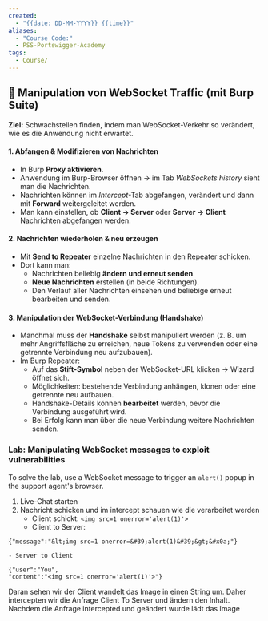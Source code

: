 ```yaml
---
created:
  - "{{date: DD-MM-YYYY}} {{time}}"
aliases:
  - "Course Code:"
  - PSS-Portswigger-Academy
tags:
  - Course/
---
```

## 🔧 Manipulation von WebSocket Traffic (mit Burp Suite)

**Ziel:** Schwachstellen finden, indem man WebSocket-Verkehr so verändert, wie es die Anwendung nicht erwartet.

#### 1. Abfangen & Modifizieren von Nachrichten
- In Burp **Proxy aktivieren**.
- Anwendung im Burp-Browser öffnen → im Tab _WebSockets history_ sieht man die Nachrichten.
- Nachrichten können im _Intercept_-Tab abgefangen, verändert und dann mit **Forward** weitergeleitet werden.
- Man kann einstellen, ob **Client → Server** oder **Server → Client** Nachrichten abgefangen werden.
    

#### 2. Nachrichten wiederholen & neu erzeugen

- Mit **Send to Repeater** einzelne Nachrichten in den Repeater schicken.
- Dort kann man:
    - Nachrichten beliebig **ändern und erneut senden**.
    - **Neue Nachrichten** erstellen (in beide Richtungen).
    - Den Verlauf aller Nachrichten einsehen und beliebige erneut bearbeiten und senden.
        

#### 3. Manipulation der WebSocket-Verbindung (Handshake)

- Manchmal muss der **Handshake** selbst manipuliert werden (z. B. um mehr Angriffsfläche zu erreichen, neue Tokens zu verwenden oder eine getrennte Verbindung neu aufzubauen).
- Im Burp Repeater:
    - Auf das **Stift-Symbol** neben der WebSocket-URL klicken → Wizard öffnet sich.
    - Möglichkeiten: bestehende Verbindung anhängen, klonen oder eine getrennte neu aufbauen.
    - Handshake-Details können **bearbeitet** werden, bevor die Verbindung ausgeführt wird.
    - Bei Erfolg kann man über die neue Verbindung weitere Nachrichten senden.


### Lab: Manipulating WebSocket messages to exploit vulnerabilities

To solve the lab, use a WebSocket message to trigger an `alert()` popup in the support agent's browser.

1. Live-Chat starten
2. Nachricht schicken und im intercept schauen wie die verarbeitet werden 
	- Client schickt: `<img src=1 onerror='alert(1)'>`
	- Client to Server: 
```
{"message":"&lt;img src=1 onerror=&#39;alert(1)&#39;&gt;&#x0a;"}
```
	- Server to Client 
```
{"user":"You",
"content":"<img src=1 onerror='alert(1)'>"}
```

Daran sehen wir der Client wandelt das Image in einen String um. Daher intercepten wir die Anfrage Client To Server und ändern den Inhalt.
Nachdem die Anfrage intercepted und geändert wurde lädt das Image 
